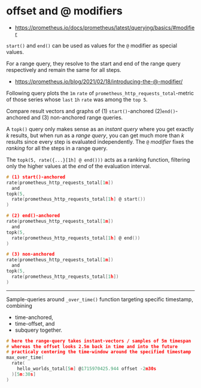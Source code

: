 # offset and @ modifiers

- https://prometheus.io/docs/prometheus/latest/querying/basics/#modifier

`start()` and `end()` can be used as values for the `@` modifier as special values.

For a range query, they resolve to the start and end of the range query respectively and remain the same for all steps.

- https://prometheus.io/blog/2021/02/18/introducing-the-@-modifier/

Following query plots the `1m` `rate` of `prometheus_http_requests_total`-metric of those series whose `last` `1h` `rate` was among the `top 5`.

Compare result vectors and graphs of (1) `start()`-anchored (2)`end()`-anchored and (3) non-anchored range queries. 

A `topk()` query only makes sense as an *instant query* where you get exactly *k* results, but when run as a *range query*, you can get much more than *k* results since every step is evaluated independently. The `@` *modifier* fixes the *ranking* for all the steps in a range query.

The `topk(5, rate({...}[1h] @ end()))` acts as a ranking function, filtering only the higher values at the *end* of the evaluation interval.

```C
# (1) start()-anchored
rate(prometheus_http_requests_total[1m])
  and
topk(5, 
  rate(prometheus_http_requests_total[1h] @ start())
)
```

```C
# (2) end()-anchored
rate(prometheus_http_requests_total[1m])
  and
topk(5, 
  rate(prometheus_http_requests_total[1h] @ end())
)
```

```C
# (3) non-anchored
rate(prometheus_http_requests_total[1m])
  and
topk(5, 
  rate(prometheus_http_requests_total[1h])
)
```

---
Sample-queries around `_over_time()` function targeting specific timestamp, combining 
- time-anchored, 
- time-offset, and 
- subquery
together.

```C
# here the range-query takes instant-vectors / samples of 5m timespan
# whereas the offset looks 2.5m back in time and into the future
# practicaly centering the time-window around the specified timestamp
max_over_time(
  rate(
    hello_worlds_total[5m] @1715970425.944 offset -2m30s
  )[5m:30s]
)
```